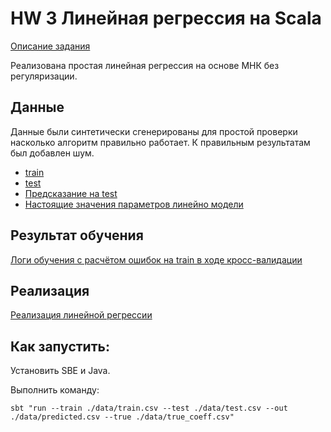 # HW 3 Линейная регрессия на Scala

[Описание задания](https://github.com/netcitizenrus/MADE_BigData_2021/blob/3a0272a6cb3d8ea626e360668fbeaa1c794b5163/HW3_Scala.pdf)

Реализована простая линейная регрессия на основе МНК без регуляризации.

## Данные

Данные были синтетически сгенерированы для простой проверки насколько алгоритм правильно работает. К правильным результатам был добавлен шум.

* [train](data/train.csv)
* [test](data/test.csv)
* [Предсказание на test](data/predicted.csv)
* [Настоящие значения параметров линейно модели](data/true_coeff.csv)

## Результат обучения

[Логи обучения с расчётом ошибок на train в ходе кросс-валидации](train_log/train.log)

## Реализация

[Реализация линейной регрессии](src/main/scala/Main.scala)

## Как запустить:

Установить SBЕ и Java.

Выполнить команду:
```
sbt "run --train ./data/train.csv --test ./data/test.csv --out ./data/predicted.csv --true ./data/true_coeff.csv"
```
